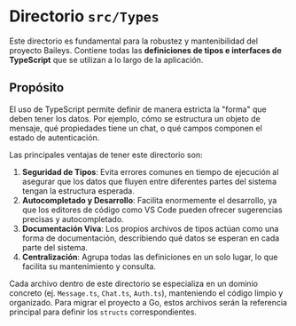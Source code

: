 # Directorio `src/Types`

Este directorio es fundamental para la robustez y mantenibilidad del proyecto Baileys. Contiene todas las **definiciones de tipos e interfaces de TypeScript** que se utilizan a lo largo de la aplicación.

## Propósito

El uso de TypeScript permite definir de manera estricta la "forma" que deben tener los datos. Por ejemplo, cómo se estructura un objeto de mensaje, qué propiedades tiene un chat, o qué campos componen el estado de autenticación.

Las principales ventajas de tener este directorio son:

1.  **Seguridad de Tipos**: Evita errores comunes en tiempo de ejecución al asegurar que los datos que fluyen entre diferentes partes del sistema tengan la estructura esperada.
2.  **Autocompletado y Desarrollo**: Facilita enormemente el desarrollo, ya que los editores de código como VS Code pueden ofrecer sugerencias precisas y autocompletado.
3.  **Documentación Viva**: Los propios archivos de tipos actúan como una forma de documentación, describiendo qué datos se esperan en cada parte del sistema.
4.  **Centralización**: Agrupa todas las definiciones en un solo lugar, lo que facilita su mantenimiento y consulta.

Cada archivo dentro de este directorio se especializa en un dominio concreto (ej. `Message.ts`, `Chat.ts`, `Auth.ts`), manteniendo el código limpio y organizado. Para migrar el proyecto a Go, estos archivos serán la referencia principal para definir los `structs` correspondientes.
